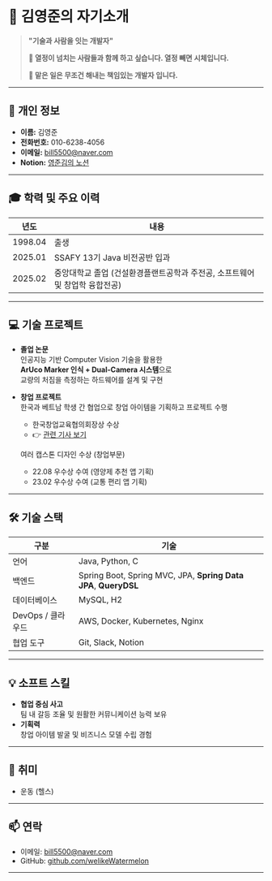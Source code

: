 # 👋 김영준의 자기소개

> **"기술과 사람을 잇는 개발자"**
> 
> **💪 열정이 넘치는 사람들과 함께 하고 싶습니다. 열정 빼면 시체입니다.**
> 
> **🥇 맡은 일은 무조건 해내는 책임있는 개발자 입니다.**

---

## 📌 개인 정보

- **이름:** 김영준  
- **전화번호:** 010-6238-4056  
- **이메일:** [bill5500@naver.com](bill5500@naver.com)
- **Notion:** [영준김의 노션](https://www.notion.so/2202eed3382780a7864fe39159b88c17?source=copy_link)

---

## 🎓 학력 및 주요 이력

| 년도 | 내용 |
|------|------|
| 1998.04 | 출생 |
| 2025.01 | SSAFY 13기 Java 비전공반 입과 |
| 2025.02 | 중앙대학교 졸업 (건설환경플랜트공학과 주전공, 소프트웨어 및 창업학 융합전공) |

---

## 💻 기술 프로젝트

- **졸업 논문**  
  인공지능 기반 Computer Vision 기술을 활용한  
  **ArUco Marker 인식 + Dual-Camera 시스템**으로  
  교량의 처짐을 측정하는 하드웨어를 설계 및 구현

- **창업 프로젝트**  
  한국과 베트남 학생 간 협업으로 창업 아이템을 기획하고 프로젝트 수행  
  - 한국창업교육협의회장상 수상  
  - 👉 [관련 기사 보기](https://www.hani.co.kr/arti/economy/biznews/1118575.html)
  
  여러 캡스톤 디자인 수상 (창업부문)
  - 22.08 우수상 수여 (영양제 추천 앱 기획)
  - 23.02 우수상 수여 (교통 편리 앱 기획)

---

## 🛠 기술 스택

| 구분 | 기술 |
|------|------|
| 언어 | Java, Python, C |
| 백엔드 | Spring Boot, Spring MVC, JPA, **Spring Data JPA**, **QueryDSL** |
| 데이터베이스 | MySQL, H2 |
| DevOps / 클라우드 | AWS, Docker, Kubernetes, Nginx |
| 협업 도구 | Git, Slack, Notion |

---

## 💡 소프트 스킬

- **협업 중심 사고**  
  팀 내 갈등 조율 및 원활한 커뮤니케이션 능력 보유  
- **기획력**  
  창업 아이템 발굴 및 비즈니스 모델 수립 경험

---

## 🎯 취미

- 운동 (헬스)  

---

## 📫 연락

- 이메일: [bill5500@naver.com](mailto:bill5500@naver.com)
- GitHub: [github.com/welikeWatermelon](https://github.com/welikeWatermelon) 
---
